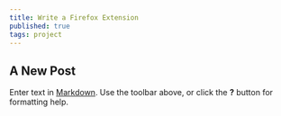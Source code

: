 ```yaml
---
title: Write a Firefox Extension
published: true
tags: project
---
```

## A New Post

Enter text in [Markdown](http://daringfireball.net/projects/markdown/). Use the toolbar above, or click the **?** button for formatting help.

